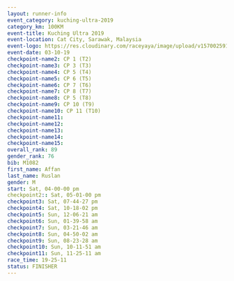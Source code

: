 ```yaml
---
layout: runner-info 
event_category: kuching-ultra-2019 
category_km: 100KM 
event-title: Kuching Ultra 2019
event-location: Cat City, Sarawak, Malaysia 
event-logo: https://res.cloudinary.com/raceyaya/image/upload/v1570025915/logo/kuching_ultra_jsvtue.jpg 
event-date: 03-10-19 
checkpoint-name2: CP 1 (T2) 
checkpoint-name3: CP 3 (T3) 
checkpoint-name4: CP 5 (T4) 
checkpoint-name5: CP 6 (T5) 
checkpoint-name6: CP 7 (T6) 
checkpoint-name7: CP 8 (T7) 
checkpoint-name8: CP 5 (T8) 
checkpoint-name9: CP 10 (T9) 
checkpoint-name10: CP 11 (T10) 
checkpoint-name11:  
checkpoint-name12: 
checkpoint-name13: 
checkpoint-name14: 
checkpoint-name15: 
overall_rank: 89
gender_rank: 76
bib: M1082
first_name: Affan
last_name: Ruslan
gender: M
start: Sat, 04-00-00 pm
checkpoint2:: Sat, 05-01-00 pm
checkpoint3: Sat, 07-44-27 pm
checkpoint4: Sat, 10-18-02 pm
checkpoint5: Sun, 12-06-21 am
checkpoint6: Sun, 01-39-58 am
checkpoint7: Sun, 03-21-46 am
checkpoint8: Sun, 04-50-02 am
checkpoint9: Sun, 08-23-28 am
checkpoint10: Sun, 10-11-51 am
checkpoint11: Sun, 11-25-11 am
race_time: 19-25-11
status: FINISHER
---
```

